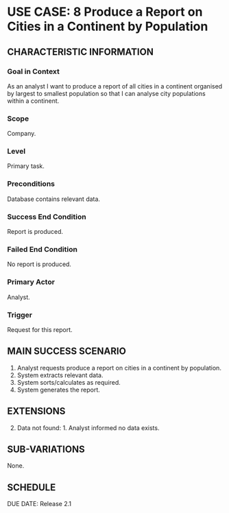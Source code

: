# USE CASE: 8 Produce a Report on Cities in a Continent by Population

## CHARACTERISTIC INFORMATION

### Goal in Context

As an analyst I want to produce a report of all cities in a continent organised by largest to smallest population so that I can analyse city populations within a continent.

### Scope

Company.

### Level

Primary task.

### Preconditions

Database contains relevant data.

### Success End Condition

Report is produced.
### Failed End Condition

No report is produced.

### Primary Actor

Analyst.

### Trigger

Request for this report.

## MAIN SUCCESS SCENARIO

  1. Analyst requests produce a report on cities in a continent by population.
  2. System extracts relevant data.
  3. System sorts/calculates as required.
  4. System generates the report.

## EXTENSIONS

  2. Data not found:
    1. Analyst informed no data exists.

## SUB-VARIATIONS

None.

## SCHEDULE

DUE DATE: Release 2.1
